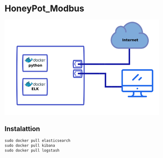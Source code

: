 # HoneyPot_Modbus
![alt text](https://github.com/aurehacks/HoneyPot_Modbus/blob/master/infra.png)
## Instalattion
```
sudo docker pull elasticsearch 
sudo docker pull kibana
sudo docker pull logstash
```
